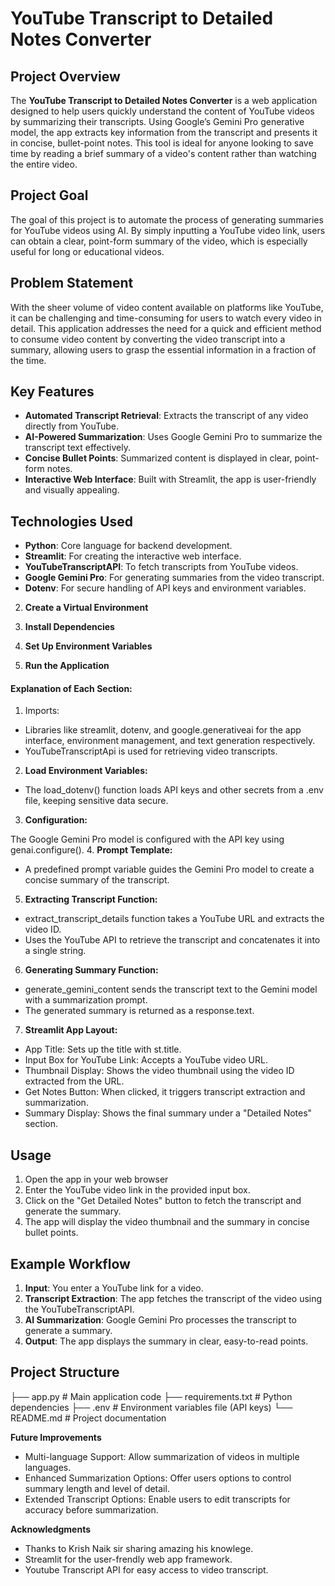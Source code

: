 
# YouTube Transcript to Detailed Notes Converter

## Project Overview

The **YouTube Transcript to Detailed Notes Converter** is a web application designed to help users quickly understand the content of YouTube videos by summarizing their transcripts. Using Google’s Gemini Pro generative model, the app extracts key information from the transcript and presents it in concise, bullet-point notes. This tool is ideal for anyone looking to save time by reading a brief summary of a video's content rather than watching the entire video.

## Project Goal

The goal of this project is to automate the process of generating summaries for YouTube videos using AI. By simply inputting a YouTube video link, users can obtain a clear, point-form summary of the video, which is especially useful for long or educational videos.

## Problem Statement

With the sheer volume of video content available on platforms like YouTube, it can be challenging and time-consuming for users to watch every video in detail. This application addresses the need for a quick and efficient method to consume video content by converting the video transcript into a summary, allowing users to grasp the essential information in a fraction of the time.

## Key Features

- **Automated Transcript Retrieval**: Extracts the transcript of any video directly from YouTube.
- **AI-Powered Summarization**: Uses Google Gemini Pro to summarize the transcript text effectively.
- **Concise Bullet Points**: Summarized content is displayed in clear, point-form notes.
- **Interactive Web Interface**: Built with Streamlit, the app is user-friendly and visually appealing.


## Technologies Used

- **Python**: Core language for backend development.
- **Streamlit**: For creating the interactive web interface.
- **YouTubeTranscriptAPI**: To fetch transcripts from YouTube videos.
- **Google Gemini Pro**: For generating summaries from the video transcript.
- **Dotenv**: For secure handling of API keys and environment variables.

2. **Create a Virtual Environment**

3. **Install Dependencies**

4. **Set Up Environment Variables**

5. **Run the Application**

#### Explanation of Each Section:
1. Imports:

- Libraries like streamlit, dotenv, and google.generativeai for the app interface, environment management, and text generation respectively.
- YouTubeTranscriptApi is used for retrieving video transcripts.

2. **Load Environment Variables:**

- The load_dotenv() function loads API keys and other secrets from a .env file, keeping sensitive data secure.

3. **Configuration:**

The Google Gemini Pro model is configured with the API key using genai.configure().
4. **Prompt Template:**

- A predefined prompt variable guides the Gemini Pro model to create a concise summary of the transcript.

5. **Extracting Transcript Function:**

- extract_transcript_details function takes a YouTube URL and extracts the video ID.
- Uses the YouTube API to retrieve the transcript and concatenates it into a single string.

6. **Generating Summary Function:**

- generate_gemini_content sends the transcript text to the Gemini model with a summarization prompt.
- The generated summary is returned as a response.text.

7. **Streamlit App Layout:**

- App Title: Sets up the title with st.title.
- Input Box for YouTube Link: Accepts a YouTube video URL.
- Thumbnail Display: Shows the video thumbnail using the video ID extracted from the URL.
- Get Notes Button: When clicked, it triggers transcript extraction and summarization.
- Summary Display: Shows the final summary under a "Detailed Notes" section.

## Usage

1. Open the app in your web browser
2. Enter the YouTube video link in the provided input box.
3. Click on the "Get Detailed Notes" button to fetch the transcript and generate the summary.
4. The app will display the video thumbnail and the summary in concise bullet points.

## Example Workflow

1. **Input**: You enter a YouTube link for a video.
2. **Transcript Extraction**: The app fetches the transcript of the video using the YouTubeTranscriptAPI.
3. **AI Summarization**: Google Gemini Pro processes the transcript to generate a summary.
4. **Output**: The app displays the summary in clear, easy-to-read points.

## Project Structure

├── app.py                 # Main application code
├── requirements.txt       # Python dependencies
├── .env                   # Environment variables file (API keys)
└── README.md              # Project documentation

**Future Improvements**

- Multi-language Support: Allow summarization of videos in multiple languages.
- Enhanced Summarization Options: Offer users options to control summary length and level of detail.
- Extended Transcript Options: Enable users to edit transcripts for accuracy before summarization.

**Acknowledgments** 
- Thanks to Krish Naik sir sharing amazing his knowlege.
- Streamlit for the user-frendly web app framework.
- Youtube Transcript API for easy access to video transcript.

